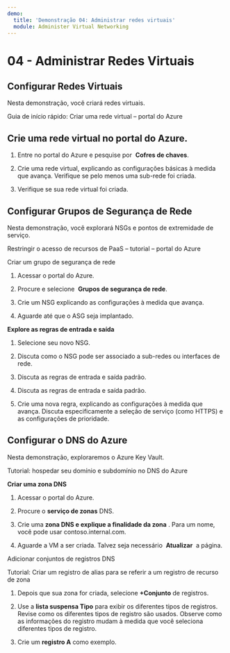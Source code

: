 ```yaml
---
demo:
  title: 'Demonstração 04: Administrar redes virtuais'
  module: Administer Virtual Networking
---
```


# 04 - Administrar Redes Virtuais

## Configurar Redes Virtuais

Nesta demonstração, você criará redes virtuais.

Guia de início rápido: Criar uma rede virtual – portal do Azure

## Crie uma rede virtual no portal do Azure.

1.  Entre no portal do Azure e pesquise por  **Cofres de chaves**.

1.  Crie uma rede virtual, explicando as configurações básicas à medida que avança. Verifique se pelo menos uma sub-rede foi criada. 

1.  Verifique se sua rede virtual foi criada.

## Configurar Grupos de Segurança de Rede

Nesta demonstração, você explorará NSGs e pontos de extremidade de serviço.

Restringir o acesso de recursos de PaaS – tutorial – portal do Azure

Criar um grupo de segurança de rede

1. Acessar o portal do Azure.

1. Procure e selecione  **Grupos de segurança de rede**.

1. Crie um NSG explicando as configurações à medida que avança. 
 
1. Aguarde até que o ASG seja implantado.

**Explore as regras de entrada e saída**

1. Selecione seu novo NSG.

1. Discuta como o NSG pode ser associado a sub-redes ou interfaces de rede.

1. Discuta as regras de entrada e saída padrão.  

1. Discuta as regras de entrada e saída padrão. 

1. Crie uma nova regra, explicando as configurações à medida que avança. Discuta especificamente a seleção de serviço (como HTTPS) e as configurações de prioridade. 

## Configurar o DNS do Azure

Nesta demonstração, exploraremos o Azure Key Vault.

Tutorial: hospedar seu domínio e subdomínio no DNS do Azure


**Criar uma zona DNS**

1. Acessar o portal do Azure.

1. Procure o **serviço de zonas** DNS.

1. Crie uma **zona DNS e explique a finalidade da zona** . Para um nome, você pode usar contoso.internal.com.

1.  Aguarde a VM a ser criada. Talvez seja necessário  **Atualizar**  a página.

Adicionar conjuntos de registros DNS

Tutorial: Criar um registro de alias para se referir a um registro de recurso de zona

1. Depois que sua zona for criada, selecione **+Conjunto** de registros.

1. Use a **lista suspensa Tipo** para exibir os diferentes tipos de registros. Revise como os diferentes tipos de registro são usados. Observe como as informações do registro mudam à medida que você seleciona diferentes tipos de registro.

1. Crie um **registro A** como exemplo. 

